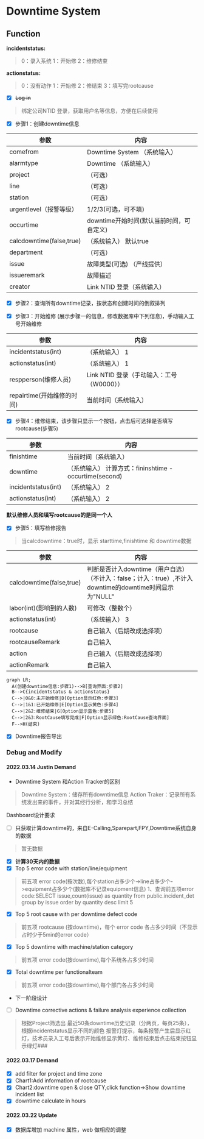 # Downtime System

## Function

**incidentstatus:**
> 0：录入系统
> 1：开始修
> 2：维修结束

**actionstatus:**
> 0：没有动作
> 1：开始修
> 2：修结束
> 3：填写完rootcause

- [x]  ~~Log in~~

>绑定公司NTID 登录，获取用户名等信息，方便在后续使用

- [x] 步骤1：创建downtime信息

|参数|内容|
|----|----|
|comefrom | Downtime System （系统输入） |
|alarmtype | Downtime （系统输入） |
|project | （可选） |
|line | （可选） |
|station | （可选） |
|urgentlevel（报警等级）|1/2/3(可选，可不填)|
|occurtime|downtime开始时间(默认当前时间，可自定义)|
|calcdowntime(false,true)|（系统输入） 默认true|
|department|（可选）|
|issue| 故障类型(可选) （产线提供）|
|issueremark|故障描述|
|creator|Link  NTID 登录（系统输入） |

- [x] 步骤2：查询所有downtime记录，按状态和创建时间的倒叙排列

- [x] 步骤3：开始维修 (展示步骤一的信息，修改数据库中下列信息)，手动输入工号开始维修

|参数|内容|
|----|----|
|incidentstatus(int) |（系统输入）  1|
|actionstatus(int)|（系统输入）  1|
|respperson(维修人员) | Link  NTID 登录（手动输入：工号（W0000）） |
|repairtime(开始维修的时间) | 当前时间（系统输入） |

- [x] 步骤4：维修结束，该步骤只显示一个按钮，点击后可选择是否填写rootcause(步骤5)

|参数|内容|
|----|----|
|finishtime | 当前时间（系统输入） |
|downtime | （系统输入） 计算方式：fininshtime - occurtime(second) |
|incidentstatus(int) |（系统输入） 2|
|actionstatus(int)|（系统输入）  2|

**默认维修人员和填写rootcause的是同一个人**

- [x] 步骤5：填写检修报告

>当calcdowntime：true时，显示 starttime,finishtime 和 downtime数据

|参数|内容|
|----|----|
|calcdowntime(false,true) | 判断是否计入downtime（用户自选）（不计入：false；计入：true）,不计入downtime的downtime时间显示为"NULL"|
|labor(int)(影响到的人数)|可修改（整数个）|
|actionstatus(int)|（系统输入）  3|
|rootcause|自己输入（后期改成选择项）|
|rootcauseRemark|自己输入|
|action|自己输入（后期改成选择项）|
|actionRemark|自己输入|

```mermaid
graph LR;
  A(创建downtime信息:步骤1)-->B[查询界面:步骤2]
  B-->C{incidentstatus & actionstatus}
  C-->|0&0:未开始维修|D[Option显示红色:步骤3]
  C-->|1&1:已开始维修|E[Option显示黄色:步骤4]
  C-->|2&2:维修结束|G[Option显示蓝色:步骤5]
  C-->|2&3:RootCause填写完成|F[Option显示绿色:RootCause查询界面]
  F-->H(结束)
```

- [x] Downtime报告导出

### Debug and Modify

#### 2022.03.14 Justin Demand

- Downtime System 和Action Tracker的区别

>Downtime System：储存所有downtime信息
Action Traker：记录所有系统发出来的事件，并对其经行分析，和学习总结

Dashboard设计要求

- [ ] 只获取计算downtime的，来自E-Calling,Sparepart,FPY,Downtime系统自身的数据

> 暂无数据

- [x] **计算30天内的数据**
- [x] Top 5 error code with station/line/equipment  

> 前五项 error code(按次数),每个station占多少个->line占多少个->equipment占多少个(数据库不记录equipment信息)
> 1、查询前五项error code:SELECT issue,count(issue) as quantity from public.incident_det group by issue order by quantity desc limit 5

- [x] Top 5 root cause with per downtime defect code   

> 前五项 rootcause (按downtime)，每个 error code 各占多少时间（不显示占时少于5min的error code）

- [x] Top 5 downtime with machine/station category

> 前五项 error code(按downtime),每个系统各占多少时间

- [x] Total downtime per functionalteam

> 前五项 error code(按downtime),每个部门各占多少时间

- 下一阶段设计
- [ ]  Downtime corrective actions & failure analysis experience collection

> 根据Project筛选出 最近50条downtime历史记录（分两页，每页25条），根据incidentstatus显示不同的颜色
> 报警灯提示，每条报警产生后显示红灯，技术员录入工号后表示开始维修显示黄灯、维修结束后点击结束按钮显示绿灯###

#### 2022.03.17 Demand

- [x] add filter for project and time zone
- [x] Chart1:Add information of rootcause
- [x] Chart2:downtime open & close QTY,click function->Show downtime incident list
- [x] downtime calculate in hours

#### 2022.03.22 Update

- [x] 数据库增加 machine 属性，web 做相应的调整
